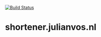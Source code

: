 [![Build Status](https://jenkins.julianvos.nl/job/shortener.julianvos.nl/badge/icon)](https://badges.pufler.dev)
# shortener.julianvos.nl
